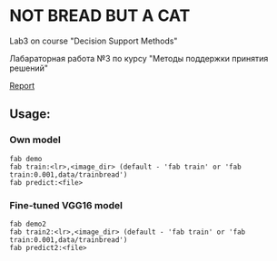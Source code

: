 # NOT BREAD BUT A CAT

Lab3 on course "Decision Support Methods"

Лабараторная работа №3 по курсу "Методы поддержки принятия решений"


[Report](https://github.com/alvexs/NotBreadButCat/blob/master/Lab2_report.pdf)


## Usage:

### Own model

```
fab demo
fab train:<lr>,<image_dir> (default - 'fab train' or 'fab train:0.001,data/trainbread')
fab predict:<file>
```

### Fine-tuned VGG16 model

```
fab demo2
fab train2:<lr>,<image_dir> (default - 'fab train' or 'fab train:0.001,data/trainbread')
fab predict2:<file>
